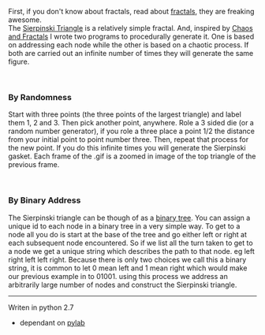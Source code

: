 <p>
	First, if you don't know about fractals, read about <a href = 'http://mathworld.wolfram.com/Fractal.html'>fractals</a>, they are freaking awesome.
	<br>
	The <a href = 'http://mathworld.wolfram.com/SierpinskiSieve.html'>Sierpinski Triangle</a> is a relatively simple fractal. And, inspired by <a href = 'http://books.google.com/books/about/Chaos_and_Fractals.html?id=jVpS_u0Lg4gC'>Chaos and Fractals</a> I wrote two programs to procedurally generate it. One is based on addressing each node while the other is based on a chaotic process. If both are carried out an infinite number of times they will generate the same figure.
</p>
<br>
<h3>By Randomness</h3>
<p>
	Start with three points (the three points of the largest triangle) and label them 1, 2 and 3. Then pick another point, anywhere. Role a 3 sided die (or a random number generator), if you role a three place a point 1/2 the distance from your initial point to point number three. Then, repeat that process for the new point. If you do this infinite times you will generate the Sierpinski gasket. Each frame of the .gif is a zoomed in image of the top triangle of the previous frame.
</p>
<br>
<h3>By Binary Address</h3>
<p>
	The Sierpinski triangle can be though of as a <a href = 'http://mathworld.wolfram.com/BinaryTree.html'>binary tree</a>. You can assign a unique id to each node in a binary tree in a very simple way. To get to a node all you do is start at the base of the tree and go either left or right at each subsequent node encountered. So if we list all the turn taken to get to a node we get a unique string which describes the path to that node. eg left right left left right. Because there is only two choices we call this a binary string, it is common to let 0 mean left and 1 mean right which would make our previous example in to 01001. using this process we address an arbitrarily large number of nodes and construct the Sierpinski triangle.
</p>
<hr>
Writen in python 2.7
<ul>
  <li>
    dependant on <a href = 'http://wiki.scipy.org/PyLab'>pylab</a>
  </li>
</ul>
